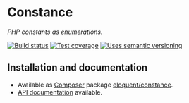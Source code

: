 # Constance

*PHP constants as enumerations.*

[![Build status]][Latest build]
[![Test coverage]][Test coverage report]
[![Uses semantic versioning]][SemVer]

## Installation and documentation

* Available as [Composer] package [eloquent/constance].
* [API documentation] available.

<!-- References -->

[API documentation]: http://lqnt.co/constance/artifacts/documentation/api/
[Build status]: https://api.travis-ci.org/eloquent/constance.png?branch=master
[Composer]: http://getcomposer.org/
[eloquent/constance]: https://packagist.org/packages/eloquent/constance
[Latest build]: https://travis-ci.org/eloquent/constance
[SemVer]: http://semver.org/
[Test coverage report]: https://coveralls.io/r/eloquent/constance
[Test coverage]: https://coveralls.io/repos/eloquent/constance/badge.png?branch=master
[Uses semantic versioning]: http://b.repl.ca/v1/semver-yes-brightgreen.png
